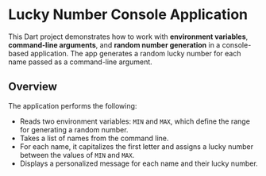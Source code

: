 # Lucky Number Console Application

This Dart project demonstrates how to work with **environment variables**, **command-line arguments**, and **random number generation** in a console-based application. The app generates a random lucky number for each name passed as a command-line argument.

## Overview

The application performs the following:

- Reads two environment variables: `MIN` and `MAX`, which define the range for generating a random number.
- Takes a list of names from the command line.
- For each name, it capitalizes the first letter and assigns a lucky number between the values of `MIN` and `MAX`.
- Displays a personalized message for each name and their lucky number.
